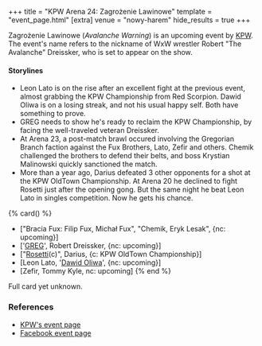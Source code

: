+++
title = "KPW Arena 24: Zagrożenie Lawinowe"
template = "event_page.html"
[extra]
venue = "nowy-harem"
hide_results = true
+++

Zagrożenie Lawinowe (_Avalanche Warning_) is an upcoming event by [KPW](@/o/kpw.md).
The event's name refers to the nickname of WxW wrestler Robert "The Avalanche" Dreissker, who is set to appear on the show.

#### Storylines

* Leon Lato is on the rise after an excellent fight at the previous event, almost grabbing the KPW Championship from Red Scorpion. Dawid Oliwa is on a losing streak, and not his usual happy self. Both have something to prove.
* GREG needs to show he's ready to reclaim the KPW Championship, by facing the well-traveled veteran Dreissker.
* At Arena 23, a post-match brawl occured involving the Gregorian Branch faction against the Fux Brothers, Lato, Zefir and others. Chemik challenged the brothers to defend their belts, and boss Krystian Malinowski quickly sanctioned the match.
* More than a year ago, Darius defeated 3 other opponents for a shot at the KPW OldTown Championship. At Arena 20 he declined to fight Rosetti just after the opening gong. But the same night he beat Leon Lato in singles competition. Now he gets his chance.

{% card() %}
- ["Bracia Fux: Filip Fux, Michał Fux", "Chemik, Eryk Lesak", {nc: upcoming}]
- ['[GREG](@/w/greg.md)', Robert Dreissker, {nc: upcoming}]
- ["[Rosetti](@/w/rosetti.md)(c)", Darius, {c: KPW OldTown Championship}]
- [Leon Lato, '[Dawid Oliwa](@/w/dawid-oliwa.md)', {nc: upcoming}]
- [Zefir, Tommy Kyle, nc: upcoming]
{% end %}

Full card yet unknown.

### References

* [KPW's event page](https://kpwrestling.pl/events/kpw-arena-24/)
* [Facebook event page](https://www.facebook.com/events/1534607143966408)
